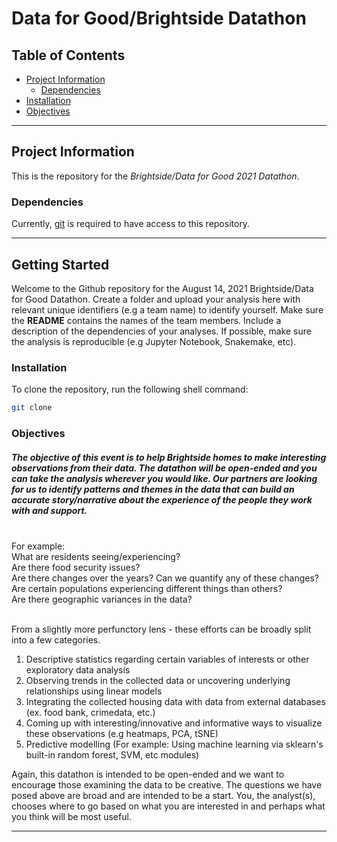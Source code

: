 <!-- README TITLE -->
# Data for Good/Brightside Datathon 

<!-- TABLE OF CONTENTS -->
## Table of Contents

* [Project Information](#project-information)
  + [Dependencies](#dependencies)
* [Installation](#installation)
* [Objectives](#objectives)

***
<!-- PROJECT INFORMATION -->
## Project Information

This is the repository for the *Brightside/Data for Good 2021 Datathon*. 

### Dependencies

Currently, [git](https://ubc-mds.github.io/resources_pages/install_ds_stack_mac/#git) is required to have access to this repository.

***
<!-- GETING STARTED -->

## Getting Started

Welcome to the Github repository for the August 14, 2021 Brightside/Data for Good Datathon. Create a folder and upload your analysis here with relevant unique identifiers (e.g a team name) to identify yourself. Make sure the **README** contains the names of the team members. Include a description of the dependencies of your analyses. If possible, make sure the analysis is reproducible (e.g Jupyter Notebook, Snakemake, etc).

### Installation

To clone the repository, run the following shell command: 
```sh
git clone 
```
### Objectives
##### The objective of this event is to help Brightside homes to make interesting observations from their data. The datathon will be open-ended and you can take the analysis wherever you would like. Our partners are looking for us to identify patterns and themes in the data that can build an accurate story/narrative about the experience of the people they work with and support. 
<br>
For example: <br>
What are residents seeing/experiencing? <br>
Are there food security issues? <br>
Are there changes over the years? Can we quantify any of these changes? <br>
Are certain populations experiencing different things than others? <br>
Are there geographic variances in the data? <br>
<br>

From a slightly more perfunctory lens - these efforts can be broadly split into a few categories.
<br>
1. Descriptive statistics regarding certain variables of interests or other exploratory data analysis  
2. Observing trends in the collected data or uncovering underlying relationships using linear models 
3. Integrating the collected housing data with data from external databases (ex. food bank, crimedata, etc.)
4. Coming up with interesting/innovative and informative ways to visualize these observations (e.g heatmaps, PCA, tSNE) 
5. Predictive modelling (For example: Using machine learning via sklearn's built-in random forest, SVM, etc modules)

Again, this datathon is intended to be open-ended and we want to encourage those examining the data to be creative. The questions we have posed above are broad and are intended to be a start. You, the analyst(s), chooses where to go based on what you are interested in and perhaps what you think will be most useful.

***
